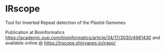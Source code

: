 # IRscope
Tool for Inverted Repeat detection of the Plastid Genomes 

Publication at Bioinformatics <https://academic.oup.com/bioinformatics/article/34/17/3030/4961430> and available online @ https://irscope.shinyapps.io/irapp/
